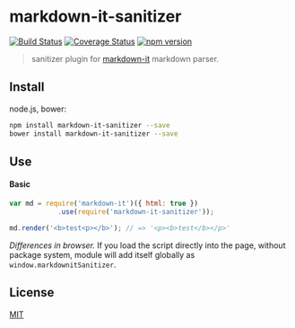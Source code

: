 # markdown-it-sanitizer

[![Build Status](https://img.shields.io/travis/svbergerem/markdown-it-sanitizer/master.svg?style=flat)](https://travis-ci.org/svbergerem/markdown-it-sanitizer)
[![Coverage Status](https://img.shields.io/coveralls/svbergerem/markdown-it-sanitizer/master.svg?style=flat)](https://coveralls.io/r/svbergerem/markdown-it-sanitizer?branch=master)
[![npm version](https://img.shields.io/npm/v/markdown-it-sanitizer.svg?style=flat)](https://npmjs.com/package/markdown-it-sanitizer)

> sanitizer plugin for [markdown-it](https://github.com/markdown-it/markdown-it) markdown parser.

## Install

node.js, bower:

```bash
npm install markdown-it-sanitizer --save
bower install markdown-it-sanitizer --save
```

## Use

#### Basic

```js
var md = require('markdown-it')({ html: true })
            .use(require('markdown-it-sanitizer'));

md.render('<b>test<p></b>'); // => '<p><b>test</b></p>'
```

_Differences in browser._ If you load the script directly into the page, without
package system, module will add itself globally as `window.markdownitSanitizer`.

## License

[MIT](https://github.com/svbergerem/markdown-it-sanitizer/blob/master/LICENSE)
